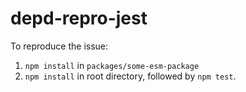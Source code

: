 # depd-repro-jest

To reproduce the issue:

1. `npm install` in `packages/some-esm-package`
1. `npm install` in root directory, followed by `npm test`.